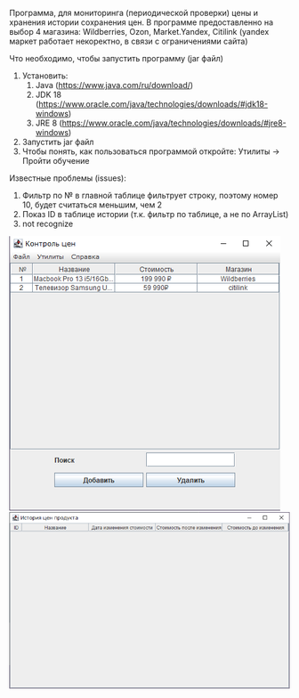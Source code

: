 Программа, для мониторинга (периодической проверки) цены и хранения истории сохранения цен.
  В программе предоставленно на выбор 4 магазина: Wildberries, Ozon, Market.Yandex, Citilink (yandex маркет работает некоректно, в связи с ограничениями сайта)

Что необходимо, чтобы запустить программу (jar файл)
1) Установить:
     1. Java (https://www.java.com/ru/download/)
     2. JDK 18 (https://www.oracle.com/java/technologies/downloads/#jdk18-windows)
     3. JRE 8 (https://www.oracle.com/java/technologies/downloads/#jre8-windows)
2) Запустить jar файл
3) Чтобы понять, как пользоваться программой откройте: Утилиты -> Пройти обучение


Известные проблемы (issues):
  1. Фильтр по № в главной таблице фильтрует строку, поэтому номер 10, будет считаться меньшим, чем 2
  2. Показ ID в таблице истории (т.к. фильтр по таблице, а не по ArrayList)
  3. not recognize

![Основное окно](https://github.com/Sadeal/JavaCourse/raw/master/img/main.png)
![Окно истории](https://github.com/Sadeal/JavaCourse/raw/master/img/history.png)
